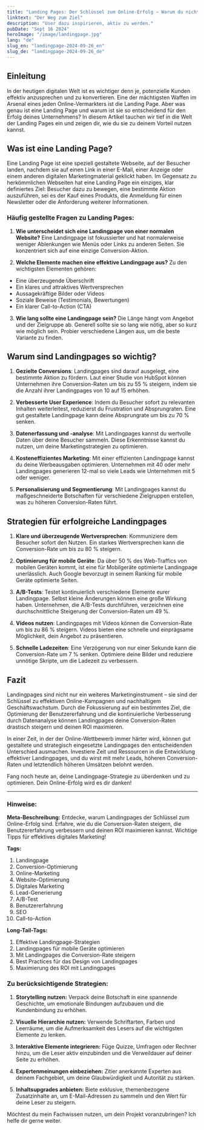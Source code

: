 ```yaml
---
title: "Landing Pages: Der Schlüssel zum Online-Erfolg – Warum du nicht ohne sie auskommst"
linktext: "Der Weg zum Ziel"
description: "User dazu inspirieren, aktiv zu werden."
pubDate: "Sept 16 2024"
heroImage: "/image/landingpage.jpg"
lang: "de"
slug_en: "landingpage-2024-09-26_en"
slug_de: "landingpage-2024-09-26_de"
---
```


## Einleitung

In der heutigen digitalen Welt ist es wichtiger denn je, potenzielle Kunden effektiv anzusprechen und zu konvertieren. Eine der mächtigsten Waffen im Arsenal eines jeden Online-Vermarkters ist die Landing Page. Aber was genau ist eine Landing Page und warum ist sie so entscheidend für den Erfolg deines Unternehmens? In diesem Artikel tauchen wir tief in die Welt der Landing Pages ein und zeigen dir, wie du sie zu deinem Vorteil nutzen kannst.

## Was ist eine Landing Page?

Eine Landing Page ist eine speziell gestaltete Webseite, auf der Besucher landen, nachdem sie auf einen Link in einer E-Mail, einer Anzeige oder einem anderen digitalen Marketingmaterial geklickt haben. Im Gegensatz zu herkömmlichen Webseiten hat eine Landing Page ein einziges, klar definiertes Ziel: Besucher dazu zu bewegen, eine bestimmte Aktion auszuführen, sei es der Kauf eines Produkts, die Anmeldung für einen Newsletter oder die Anforderung weiterer Informationen.

### Häufig gestellte Fragen zu Landing Pages:

1. **Wie unterscheidet sich eine Landingpage von einer normalen Website?**
Eine Landingpage ist fokussierter und hat normalerweise weniger Ablenkungen wie Menüs oder Links zu anderen Seiten. Sie konzentriert sich auf eine einzige Conversion-Aktion.

2. **Welche Elemente machen eine effektive Landingpage aus?**
Zu den wichtigsten Elementen gehören:
- Eine überzeugende Überschrift
- Ein klares und attraktives Wertversprechen
- Aussagekräftige Bilder oder Videos
- Soziale Beweise (Testimonials, Bewertungen)
- Ein klarer Call-to-Action (CTA)

3. **Wie lang sollte eine Landingpage sein?**
Die Länge hängt vom Angebot und der Zielgruppe ab. Generell sollte sie so lang wie nötig, aber so kurz wie möglich sein. Probier verschiedene Längen aus, um die beste Variante zu finden.

## Warum sind Landingpages so wichtig?

1. **Gezielte Conversions**: Landingpages sind darauf ausgelegt, eine bestimmte Aktion zu fördern. Laut einer Studie von HubSpot können Unternehmen ihre Conversion-Raten um bis zu 55 % steigern, indem sie die Anzahl ihrer Landingpages von 10 auf 15 erhöhen.

2. **Verbesserte User Experience**: Indem du Besucher sofort zu relevanten Inhalten weiterleitest, reduzierst du Frustration und Absprungraten. Eine gut gestaltete Landingpage kann deine Absprungrate um bis zu 70 % senken.

3. **Datenerfassung und -analyse**: Mit Landingpages kannst du wertvolle Daten über deine Besucher sammeln. Diese Erkenntnisse kannst du nutzen, um deine Marketingstrategien zu optimieren.

4. **Kosteneffizientes Marketing**: Mit einer effizienten Landingpage kannst du deine Werbeausgaben optimieren. Unternehmen mit 40 oder mehr Landingpages generieren 12-mal so viele Leads wie Unternehmen mit 5 oder weniger.

5. **Personalisierung und Segmentierung**: Mit Landingpages kannst du maßgeschneiderte Botschaften für verschiedene Zielgruppen erstellen, was zu höheren Conversion-Raten führt.

## Strategien für erfolgreiche Landingpages

1. **Klare und überzeugende Wertversprechen**: Kommuniziere dem Besucher sofort den Nutzen. Ein starkes Wertversprechen kann die Conversion-Rate um bis zu 80 % steigern.

2. **Optimierung für mobile Geräte**: Da über 50 % des Web-Traffics von mobilen Geräten kommt, ist eine für Mobilgeräte optimierte Landingpage unerlässlich. Auch Google bevorzugt in seinem Ranking für mobile Geräte optimierte Seiten.

3. **A/B-Tests**: Testet kontinuierlich verschiedene Elemente eurer Landingpage. Selbst kleine Änderungen können eine große Wirkung haben. Unternehmen, die A/B-Tests durchführen, verzeichnen eine durchschnittliche Steigerung der Conversion-Raten um 49 %.

4. **Videos nutzen**: Landingpages mit Videos können die Conversion-Rate um bis zu 86 % steigern. Videos bieten eine schnelle und einprägsame Möglichkeit, dein Angebot zu präsentieren.

5. **Schnelle Ladezeiten**: Eine Verzögerung von nur einer Sekunde kann die Conversion-Rate um 7 % senken. Optimiere deine Bilder und reduziere unnötige Skripte, um die Ladezeit zu verbessern.

## Fazit

Landingpages sind nicht nur ein weiteres Marketinginstrument – sie sind der Schlüssel zu effektiven Online-Kampagnen und nachhaltigem Geschäftswachstum. Durch die Fokussierung auf ein bestimmtes Ziel, die Optimierung der Benutzererfahrung und die kontinuierliche Verbesserung durch Datenanalyse können Landingpages deine Conversion-Raten drastisch steigern und deinen ROI maximieren.

In einer Zeit, in der der Online-Wettbewerb immer härter wird, können gut gestaltete und strategisch eingesetzte Landingpages den entscheidenden Unterschied ausmachen. Investiere Zeit und Ressourcen in die Entwicklung effektiver Landingpages, und du wirst mit mehr Leads, höheren Conversion-Raten und letztendlich höheren Umsätzen belohnt werden.

Fang noch heute an, deine Landingpage-Strategie zu überdenken und zu optimieren. Dein Online-Erfolg wird es dir danken!

---
### Hinweise:

**Meta-Beschreibung:**
Entdecke, warum Landingpages der Schlüssel zum Online-Erfolg sind. Erfahre, wie du die Conversion-Raten steigern, die Benutzererfahrung verbessern und deinen ROI maximieren kannst. Wichtige Tipps für effektives digitales Marketing!

**Tags:**
1. Landingpage
2. Conversion-Optimierung
3. Online-Marketing
4. Website-Optimierung
5. Digitales Marketing
6. Lead-Generierung
7. A/B-Test
8. Benutzererfahrung
9. SEO
10. Call-to-Action

**Long-Tail-Tags:**
1. Effektive Landingpage-Strategien
2. Landingpages für mobile Geräte optimieren
3. Mit Landingpages die Conversion-Rate steigern
4. Best Practices für das Design von Landingpages
5. Maximierung des ROI mit Landingpages

### Zu berücksichtigende Strategien:

1. **Storytelling nutzen:** Verpack deine Botschaft in eine spannende Geschichte, um emotionale Bindungen aufzubauen und die Kundenbindung zu erhöhen.

2. **Visuelle Hierarchie nutzen:** Verwende Schriftarten, Farben und Leerräume, um die Aufmerksamkeit des Lesers auf die wichtigsten Elemente zu lenken.

3. **Interaktive Elemente integrieren:** Füge Quizze, Umfragen oder Rechner hinzu, um die Leser aktiv einzubinden und die Verweildauer auf deiner Seite zu erhöhen.

4. **Expertenmeinungen einbeziehen:** Zitier anerkannte Experten aus deinem Fachgebiet, um deine Glaubwürdigkeit und Autorität zu stärken.

5. **Inhaltsupgrades anbieten:** Biete exklusive, themenbezogene Zusatzinhalte an, um E-Mail-Adressen zu sammeln und den Wert für deine Leser zu steigern.

Möchtest du mein Fachwissen nutzen, um dein Projekt voranzubringen? Ich helfe dir gerne weiter.